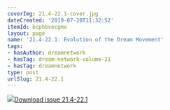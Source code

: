 ```yaml
---
coverImg: 21.4-22.1-cover.jpg
dateCreated: '2019-07-20T11:32:52'
itemId: bcphbvecgmx
layout: page
name: '21.4-22.1: Evolution of the Dream Movement'
tags:
- hasAuthor: dreamnetwork
- hasTag: dream-network-volume-21
- hasTag: dreamnetwork
type: post
urlSlug: 21.4-22.1
---
```

<img class="card-journal-img" src="../images/21.4-22.1-rect.jpg"/><a href="../files/pdfs/Volume_21/21.4-22-1_evolution.pdf" download="">Download issue 21.4-22.1</a>